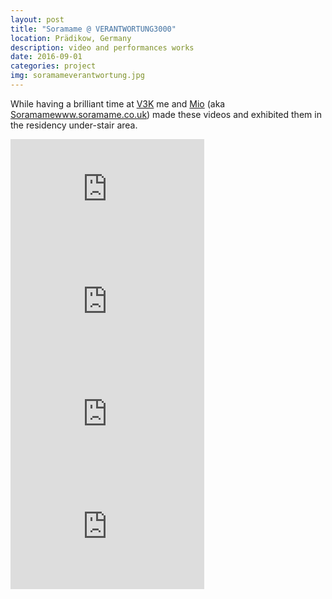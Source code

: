 ```yaml
---
layout: post
title: "Soramame @ VERANTWORTUNG3000"
location: Prädikow, Germany
description: video and performances works
date: 2016-09-01
categories: project
img: soramameverantwortung.jpg
---
```


While having a brilliant time at [V3K](http://www.verantwortung3000.de/) me and [Mio](http://www.mioebisu.com/) (aka [Soramame]()www.soramame.co.uk) made these videos and exhibited them in the residency under-stair area.

<iframe src="https://player.vimeo.com/video/182108435?portrait=0" width="310" height="180" frameborder="0" webkitallowfullscreen mozallowfullscreen allowfullscreen></iframe>

<iframe src="https://player.vimeo.com/video/182108345?portrait=0" width="310" height="180" frameborder="0" webkitallowfullscreen mozallowfullscreen allowfullscreen></iframe>

<iframe src="https://player.vimeo.com/video/182108346?portrait=0" width="310" height="180" frameborder="0" webkitallowfullscreen mozallowfullscreen allowfullscreen></iframe>

<iframe src="https://player.vimeo.com/video/182108344?portrait=0" width="310" height="180" frameborder="0" webkitallowfullscreen mozallowfullscreen allowfullscreen></iframe>
